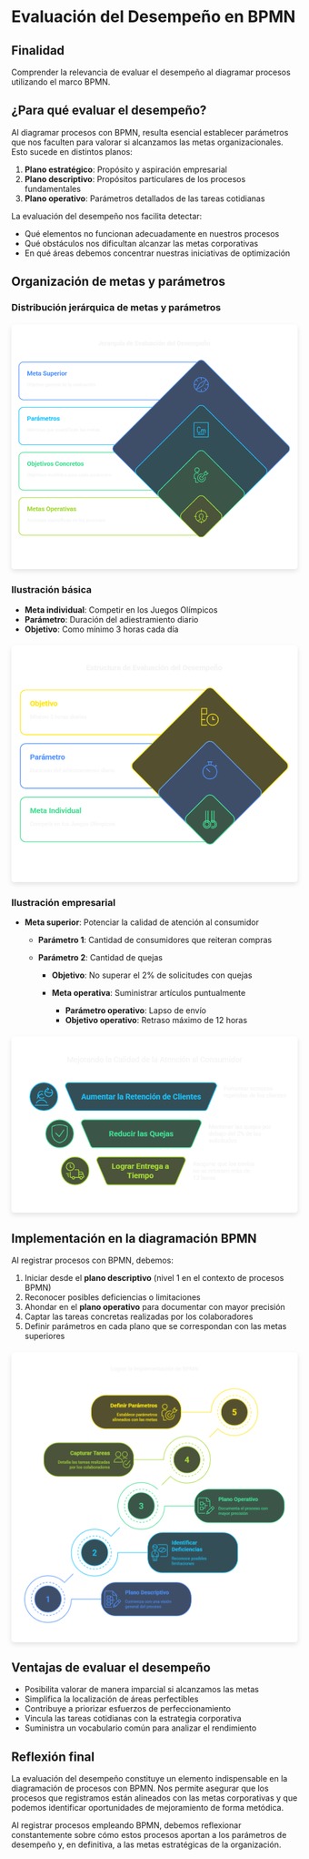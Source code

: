 
# Evaluación del Desempeño en BPMN

## Finalidad
Comprender la relevancia de evaluar el desempeño al diagramar procesos utilizando el marco BPMN.

## ¿Para qué evaluar el desempeño?

Al diagramar procesos con BPMN, resulta esencial establecer parámetros que nos faculten para valorar si alcanzamos las metas organizacionales. Esto sucede en distintos planos:

1. **Plano estratégico**: Propósito y aspiración empresarial
2. **Plano descriptivo**: Propósitos particulares de los procesos fundamentales
3. **Plano operativo**: Parámetros detallados de las tareas cotidianas

La evaluación del desempeño nos facilita detectar:
- Qué elementos no funcionan adecuadamente en nuestros procesos
- Qué obstáculos nos dificultan alcanzar las metas corporativas
- En qué áreas debemos concentrar nuestras iniciativas de optimización

## Organización de metas y parámetros

### Distribución jerárquica de metas y parámetros

<div style="text-align: center; margin: 20px 0;">
  <img src="../images/2-distribucion-jerarquica-metas-parametros.png" alt="Distribución jerárquica de metas y parámetros" style="max-width: 100%; height: auto; border-radius: 5px; box-shadow: 0 4px 8px rgba(0,0,0,0.1);">
</div>

### Ilustración básica

- **Meta individual**: Competir en los Juegos Olímpicos
- **Parámetro**: Duración del adiestramiento diario
- **Objetivo**: Como mínimo 3 horas cada día

<div style="text-align: center; margin: 20px 0;">
  <img src="../images/2-ilustracion-basica.png" alt="Ilustración básica de metas y parámetros" style="max-width: 100%; height: auto; border-radius: 5px; box-shadow: 0 4px 8px rgba(0,0,0,0.1);">
</div>

### Ilustración empresarial

- **Meta superior**: Potenciar la calidad de atención al consumidor
  
  - **Parámetro 1**: Cantidad de consumidores que reiteran compras
  
  - **Parámetro 2**: Cantidad de quejas
    - **Objetivo**: No superar el 2% de solicitudes con quejas
    
    - **Meta operativa**: Suministrar artículos puntualmente
      - **Parámetro operativo**: Lapso de envío
      - **Objetivo operativo**: Retraso máximo de 12 horas

<div style="text-align: center; margin: 20px 0;">
  <img src="../images/2-ilustracion-empresarial.png" alt="Ilustración empresarial de jerarquía de metas" style="max-width: 100%; height: auto; border-radius: 5px; box-shadow: 0 4px 8px rgba(0,0,0,0.1);">
</div>

## Implementación en la diagramación BPMN

Al registrar procesos con BPMN, debemos:

1. Iniciar desde el **plano descriptivo** (nivel 1 en el contexto de procesos BPMN)
2. Reconocer posibles deficiencias o limitaciones
3. Ahondar en el **plano operativo** para documentar con mayor precisión
4. Captar las tareas concretas realizadas por los colaboradores
5. Definir parámetros en cada plano que se correspondan con las metas superiores

<div style="text-align: center; margin: 20px 0;">
  <img src="../images/2-implementacion-diagramacion-bpmn.png" alt="Implementación en la diagramación BPMN" style="max-width: 100%; height: auto; border-radius: 5px; box-shadow: 0 4px 8px rgba(0,0,0,0.1);">
</div>

## Ventajas de evaluar el desempeño

- Posibilita valorar de manera imparcial si alcanzamos las metas
- Simplifica la localización de áreas perfectibles
- Contribuye a priorizar esfuerzos de perfeccionamiento
- Vincula las tareas cotidianas con la estrategia corporativa
- Suministra un vocabulario común para analizar el rendimiento

## Reflexión final

La evaluación del desempeño constituye un elemento indispensable en la diagramación de procesos con BPMN. Nos permite asegurar que los procesos que registramos están alineados con las metas corporativas y que podemos identificar oportunidades de mejoramiento de forma metódica.

Al registrar procesos empleando BPMN, debemos reflexionar constantemente sobre cómo estos procesos aportan a los parámetros de desempeño y, en definitiva, a las metas estratégicas de la organización.

